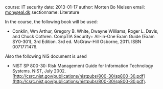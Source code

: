 course: IT security
date: 2013-01-17
author: Morten Bo Nielsen
email: mon@eal.dk
sectionname: Literature

In the course, the following book will be used:

* Conklin, Wm Arthur, Gregory B. White, Dwayne Williams, Roger L. Davis, and Chuck Cothren. CompTIA Security+ All-in-One Exam Guide (Exam SY0-301), 3rd Edition. 3rd ed. McGraw-Hill Osborne, 2011. ISBN 0071771476.

Also the following NIS document is used

* NIST SP 800-30: Risk Management Guide for Information Technology Systems. NIST, July 2002. [http://csrc.nist.gov/publications/nistpubs/800-30/sp800-30.pdf](http://csrc.nist.gov/publications/nistpubs/800-30/sp800-30.pdf).

